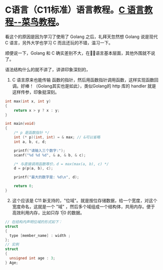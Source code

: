 # C语言（C11标准）语言教程。[C 语言教程--菜鸟教程](http://www.runoob.com/cprogramming/c-tutorial.html)。

看这个的原因是因为学习了使用了 Golang 之后，礼拜天忽然想 Golang 说是现代 C 语言，另外大学也学习 C 而且还玩的不错，温习一下。

顺便说一下，Golang 和 C 确实差别不大，在语言基本层面，其他外围就不说了。

语法结构什么的就不讲了，讲讲印象深刻的，

1. C 语言原来也能传输 函数的指针，然后用函数指针调用函数，这样实现函数回调。好棒！（Golang其实也是如此），类似Golang的 http 库的 handler 就是这样传参，印象挺深刻。
```C
int max(int x, int y)
{
    return x > y ? x : y;
}

int main(void)
{
    /* p 是函数指针 */
    int (* p)(int, int) = & max; // &可以省略
    int a, b, c, d;

    printf("请输入三个数字:");
    scanf("%d %d %d", & a, & b, & c);

    /* 与直接调用函数等价，d = max(max(a, b), c) */
    d = p(p(a, b), c);

    printf("最大的数字是: %d\n", d);

    return 0;
}
```

2. 这个应该是 C11 新支持的，"位域"。就是按位存储数据，给一个宽度，对这个宽度命名，这就是一个 "域" ，然后多个域组成一个结构体，共用内存。便于高效利用内存，比如只存 1|0  的数据。
```C
// 在结构内声明位域的形式如下：
struct
{
  type [member_name] : width ;
};
// 实例
struct
{
  unsigned int age : 3;
} Age;